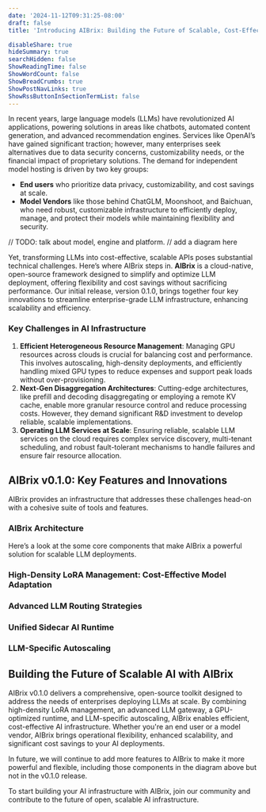 ```yaml
---
date: '2024-11-12T09:31:25-08:00'
draft: false
title: 'Introducing AIBrix: Building the Future of Scalable, Cost-Effective AI Infrastructure for Large Models'

disableShare: true
hideSummary: true
searchHidden: false
ShowReadingTime: false
ShowWordCount: false
ShowBreadCrumbs: true
ShowPostNavLinks: true
ShowRssButtonInSectionTermList: false
---
```


In recent years, large language models (LLMs) have revolutionized AI applications, powering solutions in areas like chatbots, automated content generation, and advanced recommendation engines. Services like OpenAI’s have gained significant traction; however, many enterprises seek alternatives due to data security concerns, customizability needs, or the financial impact of proprietary solutions. The demand for independent model hosting is driven by two key groups:
- **End users** who prioritize data privacy, customizability, and cost savings at scale.
- **Model Vendors** like those behind ChatGLM, Moonshoot, and Baichuan, who need robust, customizable infrastructure to efficiently deploy, manage, and protect their models while maintaining flexibility and security.

// TODO: talk about model, engine and platform.
// add a diagram here

Yet, transforming LLMs into cost-effective, scalable APIs poses substantial technical challenges. Here’s where AIBrix steps in. **AIBrix** is a cloud-native, open-source framework designed to simplify and optimize LLM deployment, offering flexibility and cost savings without sacrificing performance. Our initial release, version 0.1.0, brings together four key innovations to streamline enterprise-grade LLM infrastructure, enhancing scalability and efficiency.


### Key Challenges in AI Infrastructure

1. **Efficient Heterogeneous Resource Management**: Managing GPU resources across clouds is crucial for balancing cost and performance. This involves autoscaling, high-density deployments, and efficiently handling mixed GPU types to reduce expenses and support peak loads without over-provisioning.
2. **Next-Gen Disaggregation Architectures**: Cutting-edge architectures, like prefill and decoding disaggregating or employing a remote KV cache, enable more granular resource control and reduce processing costs. However, they demand significant R&D investment to develop reliable, scalable implementations.
3. **Operating LLM Services at Scale**: Ensuring reliable, scalable LLM services on the cloud requires complex service discovery, multi-tenant scheduling, and robust fault-tolerant mechanisms to handle failures and ensure fair resource allocation.


## AIBrix v0.1.0: Key Features and Innovations

AIBrix provides an infrastructure that addresses these challenges head-on with a cohesive suite of tools and features. 

### AIBrix Architecture

Here’s a look at the some core components that make AIBrix a powerful solution for scalable LLM deployments.

### High-Density LoRA Management: Cost-Effective Model Adaptation


### Advanced LLM Routing Strategies


### Unified Sidecar AI Runtime


### LLM-Specific Autoscaling



## Building the Future of Scalable AI with AIBrix

AIBrix v0.1.0 delivers a comprehensive, open-source toolkit designed to address the needs of enterprises deploying LLMs at scale. By combining high-density LoRA management, an advanced LLM gateway, a GPU-optimized runtime, and LLM-specific autoscaling, AIBrix enables efficient, cost-effective AI infrastructure. Whether you're an end user or a model vendor, AIBrix brings operational flexibility, enhanced scalability, and significant cost savings to your AI deployments.

In future, we will continue to add more features to AIBrix to make it more powerful and flexible, including those components in the diagram above but not in the v0.1.0 release.

To start building your AI infrastructure with AIBrix, join our community and contribute to the future of open, scalable AI infrastructure.
